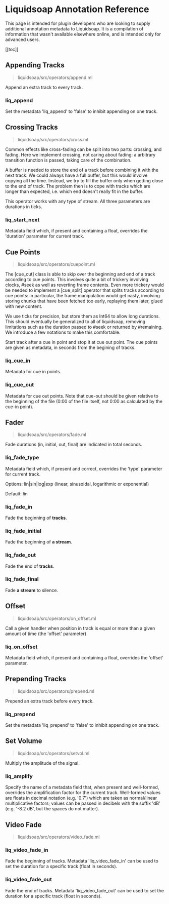 # Liquidsoap Annotation Reference

This page is intended for plugin developers who are looking to supply additional annotation metadata to Liquidsoap. It is a compilation of information that wasn't available elsewhere online, and is intended only for advanced users.

[[toc]]

## Appending Tracks

> liquidsoap/src/operators/append.ml

Append an extra track to every track.

### liq_append

Set the metadata 'liq_append' to 'false' to inhibit appending on one track.

## Crossing Tracks

> liquidsoap/src/operators/cross.ml

Common effects like cross-fading can be split into two parts: crossing, and fading. Here we implement crossing, not caring about fading: a arbitrary transition function is passed, taking care of the combination.

A buffer is needed to store the end of a track before combining it with the next track. We could always have a full buffer, but this would involve copying all the time. Instead, we try to fill the buffer only when getting close to the end of track. The problem then is to cope with tracks which are longer than expected, i.e. which end doesn't really fit in the buffer.

This operator works with any type of stream. All three parameters are durations in ticks.

### liq_start_next

Metadata field which, if present and containing a float, overrides the 'duration' parameter for current track.

## Cue Points

> liquidsoap/src/operators/cuepoint.ml

The [cue_cut] class is able to skip over the beginning and end of a track according to cue points. This involves quite a bit of trickery involving clocks, #seek as well as reverting frame contents. Even more trickery would be needed to implement a [cue_split] operator that splits tracks according to cue points: in particular, the frame manipulation would get nasty, involving storing chunks that have been fetched too early, replaying them later, glued with new content.

We use ticks for precision, but store them as Int64 to allow long durations. This should eventually be generalized to all of liquidsoap, removing limitations such as the duration passed to #seek or returned by #remaining. We introduce a few notations to make this comfortable.

Start track after a cue in point and stop it at cue out point. The cue points are given as metadata, in seconds from the begining of tracks.

### liq_cue_in

Metadata for cue in points.

### liq_cue_out

Metadata for cue out points. Note that cue-out should be given relative to the beginning of the file (0:00 of the file itself, not 0:00 as calculated by the cue-in point).

## Fader

> liquidsoap/src/operators/fade.ml

Fade durations (in, initial, out, final) are indicated in total seconds.

### liq_fade_type

Metadata field which, if present and correct, overrides the 'type' parameter for current track.

Options: lin|sin|log|exp (linear, sinusoidal, logarithmic or exponential)

Default: lin

### liq_fade_in

Fade the beginning of **tracks**.

### liq_fade_initial

Fade the beginning of **a stream**.

### liq_fade_out

Fade the end of **tracks**.

### liq_fade_final

Fade **a stream** to silence.

## Offset

> liquidsoap/src/operators/on_offset.ml

Call a given handler when position in track is equal or more than a given amount of time (the 'offset' parameter)

### liq_on_offset

Metadata field which, if present and containing a float, overrides the 'offset' parameter.

## Prepending Tracks

> liquidsoap/src/operators/prepend.ml

Prepend an extra track before every track.

### liq_prepend

Set the metadata 'liq_prepend' to 'false' to inhibit appending on one track.

## Set Volume

> liquidsoap/src/operators/setvol.ml

Multiply the amplitude of the signal.

### liq_amplify

Specify the name of a metadata field that, when present and well-formed, overrides the amplification factor for the current track. Well-formed values are floats in decimal notation (e.g. '0.7') which are taken as normal/linear multiplicative factors; values can be passed in decibels with the suffix 'dB' (e.g. '-8.2 dB', but the spaces do not matter).

## Video Fade

> liquidsoap/src/operators/video_fade.ml

### liq_video_fade_in

Fade the beginning of tracks. Metadata 'liq_video_fade_in' can be used to set the duration for a specific track (float in seconds).

### liq_video_fade_out

Fade the end of tracks. Metadata 'liq_video_fade_out' can be used to set the duration for a specific track (float in seconds).